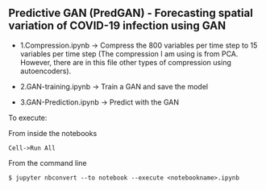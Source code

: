 ## Predictive GAN (PredGAN) - Forecasting spatial variation of COVID-19 infection using GAN

- 1.Compression.ipynb -> Compress the 800 variables per time step to 15 variables per time step (The compression I am using is from PCA. However, there are in this file other types of compression using autoencoders). 

- 2.GAN-training.ipynb -> Train a GAN and save the model 

- 3.GAN-Prediction.ipynb -> Predict with the GAN 

To execute: 

From inside the notebooks 
```
Cell->Run All 
```

From the command line
```
$ jupyter nbconvert --to notebook --execute <notebookname>.ipynb
